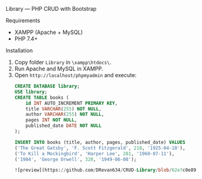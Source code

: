 ﻿Library — PHP CRUD with Bootstrap

Requirements
- XAMPP (Apache + MySQL)
- PHP 7.4+

Installation
1. Copy folder `Library` in `\xampp\htdocs\`.
2. Run Apache and MySQL in XAMPP.
3. Open `http://localhost/phpmyadmin` and execute:
   ```sql
   CREATE DATABASE library;
   USE library;
   CREATE TABLE books (
       id INT AUTO_INCREMENT PRIMARY KEY,
       title VARCHAR(255) NOT NULL,
       author VARCHAR(255) NOT NULL,
       pages INT NOT NULL,
       published_date DATE NOT NULL
   );

   INSERT INTO books (title, author, pages, published_date) VALUES
   ('The Great Gatsby', 'F. Scott Fitzgerald', 218, '1925-04-10'),
   ('To Kill a Mockingbird', 'Harper Lee', 281, '1960-07-11'),
   ('1984', 'George Orwell', 328, '1949-06-08');

   ![preview](https://github.com/DRevan634/CRUD-Library/blob/62e7c0e8959376cd8da0155d7023a739ce052f3a/preview.png)